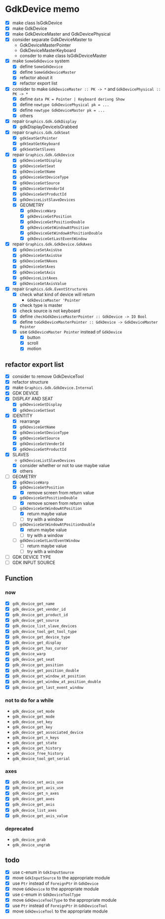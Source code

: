 GdkDevice memo
==============

* [x] make class IsGdkDevice
* [x] make GdkDevice
* [x] make GdkDeviceMaster and GdkDevicePhysical
* [x] consider separate GdkDeviceMaster to
	+ GdkDeviceMasterPointer
	+ GdkDeviceMasterKeyboard
	+ consder to make class IsGdkDeviceMaster
* [x] make `SomeGdkDevice` system
	+ [x] define `SomeGdkDevice`
	+ [x] define `SomeGdkDeviceMaster`
	+ [x] refactor about it
	+ [x] refactor export list
* [x] consider to make `GdkDeviceMaster :: PK -> *`
		and `GdkDevicePhysical :: PK -> *`
	+ [x] define `data PK = Pointer | Keyboard derivng Show`
	+ [x] define `newtype GdkDevicePhysical pk = ...`
	+ [x] define `newtype GdkDeviceMaster pk = ...`
	+ [x] others
* [x] repair `Graphics.Gdk.GdkDisplay`
	+ [x] gdkDisplayDeviceIsGrabbed
* [x] repair `Graphics.Gdk.GdkSeat`
	+ [x] `gdkSeatGetPointer`
	+ [x] `gdkSeatGetKeyboard`
	+ [x] `gdkSeatGetSlaves`
* [x] repair `Graphics.Gdk.GdkDevice`
	+ [x] `gdkDeviceGetDisplay`
	+ [x] `gdkDeviceGetSeat`
	+ [x] `gdkDeviceGetName`
	+ [x] `gdkDeviceGetDeviceType`
	+ [x] `gdkDeviceGetSource`
	+ [x] `gdkDeviceGetVendorId`
	+ [x] `gdkDeviceGetProductId`
	+ [x] `gdkDeviceListSlaveDevices`
	+ [x] GEOMETRY
		+ [x] `gdkDeviceWarp`
		+ [x] `gdkDeviceGetPosition`
		+ [x] `gdkDeviceGetPositionDouble`
		+ [x] `gdkDeviceGetWindowAtPosition`
		+ [x] `gdkDeviceGetWindowAtPositionDouble`
		+ [x] `gdkDeviceGetLastEventWindow`
* [x] repair `Graphics.Gdk.GdkDevice.GdkAxes`
	+ [x] `gdkDeviceSetAxisUse`
	+ [x] `gdkDeviceGetAxisUse`
	+ [x] `gdkDeviceGetNAxes`
	+ [x] `gdkDeviceGetAxes`
	+ [x] `gdkDeviceGetAxis`
	+ [x] `gdkDeviceListAxes`
	+ [x] `gdkDeviceGetAxisValue`
* [x] repair `Graphics.Gdk.EventStructures`
	+ [x] check what kind of device will return
		- `GdkDeviceMaster 'Pointer`
	+ [x] check type is master
	+ [x] check source is not keyboard
	+ [x] define `checkGdkDeviceMasterPointer :: GdkDevice -> IO Bool`
	+ [x] define `toGdkDeviceMasterPointer :: GdkDevice -> GdkDeviceMaster Pointer`
	+ [x] use `GdkDeviceMaster Pointer` instead of `GdkDevice`
		- [x] button
		- [x] scroll
		- [x] motion

refactor export list
--------------------

* [x] consider to remove GdkDeviceTool
* [x] refactor structure
* [x] make `Graphics.Gdk.GdkDevice.Internal`
* [x] GDK DEVICE
* [x] DISPLAY AND SEAT
	+ [x] `gdkDeviceGetDisplay`
	+ [x] `gdkDeviceGetSeat`
* [x] IDENTITY
	+ [x] rearrange
	+ [x] `gdkDeviceGetName`
	+ [x] `gdkDeviceGetDeviceType`
	+ [x] `gdkDeviceGetSource`
	+ [x] `gdkDeviceGetVenderId`
	+ [x] `gdkDeviceGetProductId`
* [x] SLAVES
	+ `gdkDeviceListSlaveDevices`
	+ [x] consider whether or not to use maybe value
	+ [x] others
* [ ] GEOMETRY
	+ [x] `gdkDeviceWarp`
	+ [x] `gdkDeviceGetPosition`
		- [x] remove screen from return value
	+ [x] `gdkDeviceGetPositionDouble`
		- [x] remove screen from return value
	+ [ ] `gdkDeviceGetWindowAtPosition`
		- [x] return maybe value
		- [ ] try with a window
	+ [ ] `gdkDeviceGetWindowAtPositionDouble`
		- [x] return maybe value
		- [ ] try with a window
	+ [ ] `gdkDeviceGetLastEventWindow`
		- [ ] return maybe value
		- [ ] try with a window
* [ ] GDK DEVICE TYPE
* [ ] GDK INPUT SOURCE

Function
--------

### now

* [x] `gdk_device_get_name`
* [x] `gdk_device_get_vendor_id`
* [x] `gdk_device_get_product_id`
* [x] `gdk_device_get_source`
* [x] `gdk_device_list_slave_devices`
* [x] `gdk_device_tool_get_tool_type`
* [x] `gdk_device_get_device_type`
* [x] `gdk_device_get_display`
* [x] `gdk_device_get_has_cursor`
* [x] `gdk_device_warp`
* [x] `gdk_device_get_seat`
* [x] `gdk_device_get_position`
* [x] `gdk_device_get_position_double`
* [x] `gdk_device_get_window_at_position`
* [x] `gdk_device_get_window_at_position_double`
* [x] `gdk_device_get_last_event_window`

### not to do for a while

* `gdk_device_set_mode`
* `gdk_device_get_mode`
* `gdk_device_set_key`
* `gdk_device_get_key`
* `gdk_device_get_associated_device`
* `gdk_device_get_n_keys`
* `gdk_device_get_state`
* `gdk_device_get_history`
* `gdk_device_free_history`
* `gdk_device_tool_get_serial`

### axes

* [x] `gdk_device_set_axis_use`
* [x] `gdk_device_get_axis_use`
* [x] `gdk_device_get_n_axes`
* [x] `gdk_device_get_axes`
* [x] `gdk_device_get_axis`
* [x] `gdk_device_list_axes`
* [x] `gdk_device_get_axis_value`

### deprecated

* `gdk_device_grab`
* `gdk_device_ungrab`

todo
----

* [x] use c-enum in `GdkInputSource`
* [x] move `GdkInputSource` to the appropriate module
* [x] use `Ptr` instead of `ForeignPtr` in `GdkDevice`
* [x] move `GdkDevice` to the appropriate module
* [x] use c-enum in `GdkDeviceToolType`
* [x] move `GdkDeviceToolType` to the appropriate module
* [x] use `Ptr` instead of `ForeignPtr` in `GdkDeviceTool`
* [x] move `GdkDeviceTool` to the appropriate module
